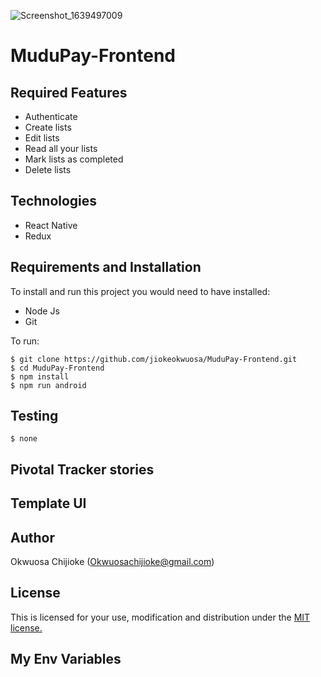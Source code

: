 ![Screenshot_1639497009](https://user-images.githubusercontent.com/33726993/146640439-bd9da197-3ed9-41c2-8b24-3fafdda098cb.png)
# MuduPay-Frontend

## Required Features
- Authenticate 
- Create lists 
- Edit lists 
- Read all your lists 
- Mark lists as completed 
- Delete lists 


## Technologies

- React Native
- Redux

## Requirements and Installation

To install and run this project you would need to have installed:
- Node Js
- Git

To run:
```
$ git clone https://github.com/jiokeokwuosa/MuduPay-Frontend.git
$ cd MuduPay-Frontend
$ npm install
$ npm run android
```

## Testing
```
$ none
```

## Pivotal Tracker stories



## Template UI

## Author

Okwuosa Chijioke (Okwuosachijioke@gmail.com)

## License

This is licensed for your use, modification and distribution under the [MIT license.](https://opensource.org/licenses/MIT)

## My Env Variables

